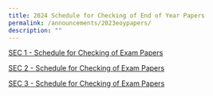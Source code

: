 ```yaml
---
title: 2024 Schedule for Checking of End of Year Papers
permalink: /announcements/2023eoypapers/
description: ""
---
```

[SEC 1 - Schedule for Checking of Exam Papers ](/files/2023%20Checking%20EOY%20Papers/sec%201%20-%20eoy%20check%20paper_11%20oct%2023_indiv%20class_.pdf)


[SEC 2 - Schedule for Checking of Exam Papers](/files/2023%20Checking%20EOY%20Papers/sec%202%20-%20eoy%20check%20paper_11%20oct%2023_indiv%20class_.pdf)

[ SEC 3 - Schedule for Checking of Exam Papers](/files/2023%20Checking%20EOY%20Papers/sec%203%20-%20eoy%20check%20paper_11%20oct%2023_indiv%20class_.pdf)